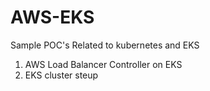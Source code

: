 # AWS-EKS
Sample POC's Related to kubernetes and  EKS

1. AWS Load Balancer Controller on EKS
2. EKS cluster steup
